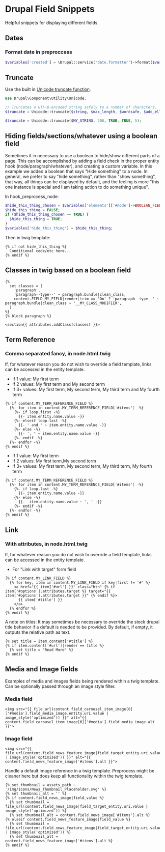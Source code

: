 # Drupal Field Snippets

Helpful snippets for displaying different fields.

## Dates

### Format date in preproccess

```php
$variables['created'] = \Drupal::service('date.formatter')->format($variables['node']->getCreatedTime(), 'MY_DATE_FORMAT');
```

## Truncate

Use the built in [Unicode truncate function](https://api.drupal.org/api/drupal/core%21lib%21Drupal%21Component%21Utility%21Unicode.php/function/Unicode%3A%3Atruncate/8.2.x).

```php
use Drupal\Component\Utility\Unicode;

// Truncates a UTF-8-encoded string safely to a number of characters.
$truncate = Unicode::truncate($string, $max_length, $wordsafe, $add_ellipsis, $min_wordsafe_length);

$truncate = Unicode::truncate($MY_STRING, 200, TRUE, TRUE, 5);
```

## Hiding fields/sections/whatever using a boolean field

Sometimes it in necessary to use a boolean to hide/show different parts of a page. This can be accomplished by adding a field check in the proper entity hook (node/paragraph/whatever), and creating a custom variable. In this example we added a boolean that says "Hide something" to a node. In general, we prefer to say "hide something", rather than "show something", that way, all things can be displayed by default, and the feeling is more "this one instance is special and I am taking action to do something unique".

In hook_preprocess_node:

```php
$hide_this_thing_chosen = $variables['elements']['#node']->BOOLEAN_FIELD_ON_NODE_TO_CONTROL_HIDING->value;
$hide_this_thing = FALSE;
if ($hide_this_thing_chosen == TRUE) {
  $hide_this_thing = TRUE;
}
$variables['hide_this_thing'] = $hide_this_thing;
```

Then in twig template:

```twig
{% if not hide_this_thing %}
  Conditional code/etc here...
{% endif %}
```

## Classes in twig based on a boolean field

```twig
{%
  set classes = [
    'paragraph',
    'paragraph--type--' ~ paragraph.bundle|clean_class,
    content.FIELD_MY_FIELD|render|trim == 'On' ? 'paragraph--type--' ~ paragraph.bundle|clean_class ~ '__MY_CLASS_MODIFIER',
  ]
%}
{% block paragraph %}

<section{{ attributes.addClass(classes) }}>
  ```

## Term Reference

### Comma separated fancy, in node.html.twig

If, for whatever reason you do not wish to override a field template, links can be accessed in the entity template.

- If 1 value: My first term
- If 2 values: My first term and My second term
- If 3+ values: My first term, My second term, My third term and My fourth term

```twig
{% if content.MY_TERM_REFERENCE_FIELD %}
  {%- for item in content.MY_TERM_REFERENCE_FIELD['#items'] -%}
    {%- if loop.first -%}
      {{- item.entity.name.value -}}
    {%- elseif loop.last -%}
      {{- ' and ' ~ item.entity.name.value -}}
    {%- else -%}
      {{- ', ' ~ item.entity.name.value -}}
    {%- endif -%}
  {%- endfor -%}
{% endif %}
```

- If 1 value: My first term
- If 2 values: My first term,My second term
- If 3+ values: My first term, My second term, My third term, My fourth term

```twig
{% if content.MY_TERM_REFERENCE_FIELD %}
  {%- for item in content.MY_TERM_REFERENCE_FIELD['#items'] -%}
    {%- if loop.last -%}
      {{- item.entity.name.value -}}
    {%- else -%}
      {{-  item.entity.name.value ~ ', ' -}}
    {%- endif -%}
  {%- endfor -%}
{% endif %}
```

## Link

### With attributes, in node.html.twig

If, for whatever reason you do not wish to override a field template, links can be accessed in the entity template.

- For "Link with target" form field

```twig
{% if content.MY_LINK_FIELD %}
  {% for key, item in content.MY_LINK_FIELD if key|first != '#' %}
    <a href="{{ item['#url'] }}" class="btn" {% if item['#options'].attributes.target %} target="{{ item['#options'].attributes.target }}" {% endif %}>
      {{ item['#title'] }}
    </a>
  {% endfor %}
{% endif %}
```

A note on titles: It may sometimes be necessary to override the stock drupal title behavior if a default is needed to be provided. By default, if empty, it outputs the relative path as text.

```twig
{% set title = item.content['#title'] %}
{% if item.content['#url']|render == title %}
  {% set title = 'Read More' %}
{% endif %}
```

## Media and Image fields

Examples of media and images fields being rendered within a twig template. Can be optionally passed through an image style filter.

### Media field

```twig
<img src="{{ file_url(content.field_carousel_item_image[0]['#media'].field_media_image.entity.uri.value | image_style('optimized')) }}" alt="{{ content.field_carousel_item_image[0]['#media'].field_media_image.alt }}">
```

### Image field

```twig
<img src="{{ file_url(content.field_news_feature_image|field_target_entity.uri.value | image_style('optimized')) }}" alt="{{ content.field_news_feature_image['#items'].alt }}">
```

Handle a default image reference in a twig template. Preprocess might be cleaner here but does keep all functionality within the twig template.

```twig
{% set thumbnail = assets_path ~ '/img/icons/News_Thumbnail_Placeholder.svg' %}
{% set thumbnail_alt = '' %}
{% if content.field_news_image|field_value %}
  {% set thumbnail = file_url(content.field_news_image|field_target_entity.uri.value | image_style('optimized')) %}
  {% set thumbnail_alt = content.field_news_image['#items'].alt %}
{% elseif content.field_news_feature_image|field_value %}
  {% set thumbnail = file_url(content.field_news_feature_image|field_target_entity.uri.value | image_style('optimized')) %}
  {% set thumbnail_alt = content.field_news_feature_image['#items'].alt %}
{% endif %}
```